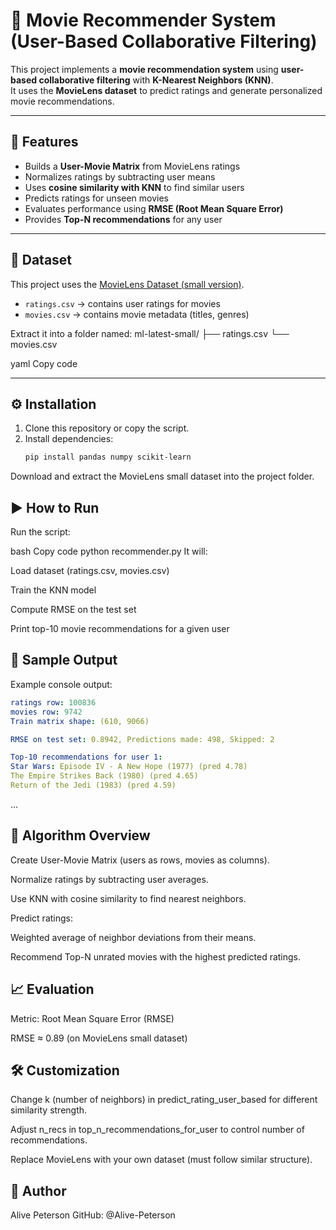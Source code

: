 # 🎥 Movie Recommender System (User-Based Collaborative Filtering)

This project implements a **movie recommendation system** using **user-based collaborative filtering** with **K-Nearest Neighbors (KNN)**.  
It uses the **MovieLens dataset** to predict ratings and generate personalized movie recommendations.

---

## 📌 Features
- Builds a **User-Movie Matrix** from MovieLens ratings
- Normalizes ratings by subtracting user means
- Uses **cosine similarity with KNN** to find similar users
- Predicts ratings for unseen movies
- Evaluates performance using **RMSE (Root Mean Square Error)**
- Provides **Top-N recommendations** for any user

---

## 📂 Dataset
This project uses the [MovieLens Dataset (small version)](https://grouplens.org/datasets/movielens/).  
- `ratings.csv` → contains user ratings for movies  
- `movies.csv` → contains movie metadata (titles, genres)

Extract it into a folder named:
ml-latest-small/
├── ratings.csv
└── movies.csv

yaml
Copy code

---

## ⚙️ Installation

1. Clone this repository or copy the script.
2. Install dependencies:
   ```bash
   pip install pandas numpy scikit-learn
Download and extract the MovieLens small dataset into the project folder.

## ▶️ How to Run
Run the script:

bash
Copy code
python recommender.py
It will:

Load dataset (ratings.csv, movies.csv)

Train the KNN model

Compute RMSE on the test set

Print top-10 movie recommendations for a given user

## 🔢 Sample Output
Example console output:

```yaml
ratings row: 100836
movies row: 9742
Train matrix shape: (610, 9066)

RMSE on test set: 0.8942, Predictions made: 498, Skipped: 2

Top-10 recommendations for user 1:
Star Wars: Episode IV - A New Hope (1977) (pred 4.78)
The Empire Strikes Back (1980) (pred 4.65)
Return of the Jedi (1983) (pred 4.59)
```
...
## 🧠 Algorithm Overview
Create User-Movie Matrix (users as rows, movies as columns).

Normalize ratings by subtracting user averages.

Use KNN with cosine similarity to find nearest neighbors.

Predict ratings:

Weighted average of neighbor deviations from their means.

Recommend Top-N unrated movies with the highest predicted ratings.

## 📈 Evaluation
Metric: Root Mean Square Error (RMSE)

RMSE ≈ 0.89 (on MovieLens small dataset)

## 🛠️ Customization
Change k (number of neighbors) in predict_rating_user_based for different similarity strength.

Adjust n_recs in top_n_recommendations_for_user to control number of recommendations.

Replace MovieLens with your own dataset (must follow similar structure).

## 👤 Author
Alive Peterson
GitHub: @Alive-Peterson

